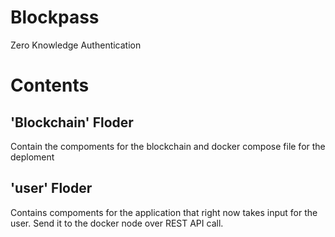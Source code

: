 # Blockpass
Zero Knowledge Authentication 

# Contents
<h2>'Blockchain' Floder</h2>
<p>Contain the compoments for the blockchain and docker compose file for the deploment</p>

<h2>'user' Floder</h2>
<p>Contains compoments for the application that right now takes input for the user. Send it to the docker node over REST API call.</p>
